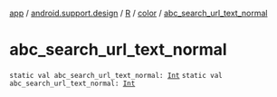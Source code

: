 [app](../../../index.md) / [android.support.design](../../index.md) / [R](../index.md) / [color](index.md) / [abc_search_url_text_normal](.)

# abc_search_url_text_normal

`static val abc_search_url_text_normal: `[`Int`](https://kotlinlang.org/api/latest/jvm/stdlib/kotlin/-int/index.html)
`static val abc_search_url_text_normal: `[`Int`](https://kotlinlang.org/api/latest/jvm/stdlib/kotlin/-int/index.html)